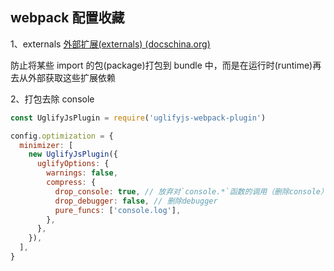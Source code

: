 ## webpack 配置收藏

1、externals [外部扩展(externals) (docschina.org)](https://v4.webpack.docschina.org/configuration/externals#externals)

防止将某些 import 的包(package)打包到 bundle 中，而是在运行时(runtime)再去从外部获取这些扩展依赖

2、打包去除 console

```js
const UglifyJsPlugin = require('uglifyjs-webpack-plugin')

config.optimization = {
  minimizer: [
    new UglifyJsPlugin({
      uglifyOptions: {
        warnings: false,
        compress: {
          drop_console: true, // 放弃对`console.*`函数的调用（删除console）
          drop_debugger: false, // 删除debugger
          pure_funcs: ['console.log'],
        },
      },
    }),
  ],
}
```

